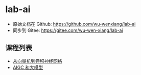 # lab-ai

- 原始文档在 Github: <https://github.com/wu-wenxiang/lab-ai>
- 同步到 Gitee: <https://gitee.com/wu-wen-xiang/lab-ai>

## 课程列表

- [从向量机到卷积神经网络]()
- [AIGC 和大模型](docs/foundation-models-aigc.md)
